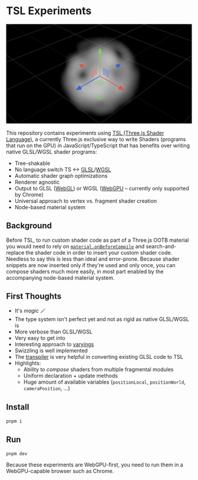 # TSL Experiments

![Smoke](./smoke-2.gif)

This repository contains experiments using [TSL (Three.js Shader
Language)](https://github.com/mrdoob/three.js/wiki/Three.js-Shading-Language), a
currently Three.js exclusive way to write Shaders (programs that run on the GPU)
in JavaScript/TypeScript that has benefits over writing native GLSL/WGSL shader
programs:

- Tree-shakable
- No language switch TS <-> [GLSL](https://registry.khronos.org/OpenGL/specs/gl/GLSLangSpec.4.60.pdf)/[WGSL](https://www.w3.org/TR/WGSL/)
- Automatic shader graph optimizations
- Renderer agnostic
- Output to GLSL ([WebGL](https://caniuse.com/?search=webgl)) or WGSL ([WebGPU](https://caniuse.com/webgpu) – currently only supported by Chrome)
- Universal approach to vertex vs. fragment shader creation
- Node-based material system

## Background

Before TSL, to run custom shader code as part of a Three.js OOTB material you
would need to rely on
[`material.onBeforeCompile`](https://github.com/mrdoob/three.js/wiki/Three.js-Shading-Language#old)
and search-and-replace the shader code in order to insert your custom shader
code. Needless to say this is less than ideal and error-prone. Because shader
snippets are now inserted only if they're used and only once, you can compose
shaders much more easily, in most part enabled by the accompanying node-based
material system.

## First Thoughts

- It's _magic_ 🪄
- The type system isn't perfect yet and not as rigid as native GLSL/WGSL is
- More verbose than GLSL/WGSL
- Very easy to get into
- Interesting approach to [varyings](https://github.com/mrdoob/three.js/wiki/Three.js-Shading-Language#varying-node-name--null-)
- Swizzling is well implemented
- The [transpiler](https://threejs.org/examples/?q=tsl#webgpu_tsl_transpiler) is very helpful in converting existing GLSL code to TSL
- Highlights:
  - Ability to _compose_ shaders from multiple fragmental modules
  - Uniform declaration + update methods
  - Huge amount of available variables (`positionLocal`, `positionWorld`, `cameraPosition`, …)

## Install

```
pnpm i
```

## Run

```
pnpm dev
```

Because these experiments are WebGPU-first, you need to run them in a
WebGPU-capable browser such as Chrome.
